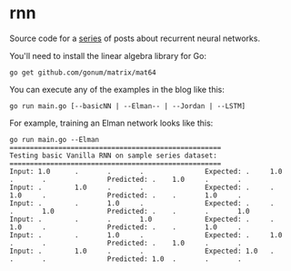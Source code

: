 # rnn

Source code for a [series](http://chisquared.org) of posts about recurrent neural networks.

You'll need to install the linear algebra library for Go:

```
go get github.com/gonum/matrix/mat64

```

You can execute any of the examples in the blog like this:

```
go run main.go [--basicNN | --Elman-- | --Jordan | --LSTM]

```

For example, training an Elman network looks like this:

```
go run main.go --Elman
====================================================
Testing basic Vanilla RNN on sample series dataset:
====================================================
Input: 1.0      .       .       .               Expected: .     1.0     .       .               Predicted: .    1.0     .       .
Input: .        1.0     .       .               Expected: .     .       1.0     .               Predicted: .    .       1.0     .
Input: .        .       1.0     .               Expected: .     .       .       1.0             Predicted: .    .       .       1.0
Input: .        .       .       1.0             Expected: .     .       1.0     .               Predicted: .    .       1.0     .
Input: .        .       1.0     .               Expected: .     1.0     .       .               Predicted: .    1.0     .       .
Input: .        1.0     .       .               Expected: 1.0   .       .       .               Predicted: 1.0  .       .       .

```